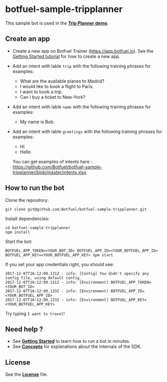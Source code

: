 # botfuel-sample-tripplanner

This sample bot is used in the [**Trip Planner demo**](https://docs.botfuel.io/platform/demos/trip-planner).

## Create an app

* Create a new app on Botfuel Trainer (https://app.botfuel.io). See the [Getting Started tutorial](https://tutorials.botfuel.io/#/codelab/getting-started?step=1) for how to create a new app.

* Add an intent with lable `trip` with the following training phrases for examples:

  * What are the available planes to Madrid?
  * I would like to book a flight to Paris.
  * I want to book a trip.
  * Can I buy a ticket to New-York?

* Add an intent with lable `name` with the following training phrases for examples:

  * My name is Bob.

* Add an intent with lable `greetings` with the following training phrases for examples:
  * Hi
  * Hello

  You can get examples of intents here : https://github.com/Botfuel/botfuel-sample-tripplanner/blob/master/intents.xlsx

## How to run the bot

Clone the repository:

```shell
git clone git@github.com:Botfuel/botfuel-sample-tripplanner.git
```

Install dependencies:

```shell
cd botfuel-sample-tripplanner
npm install
```

Start the bot:

```shell
BOTFUEL_APP_TOKEN=<YOUR_BOT_ID> BOTFUEL_APP_ID=<YOUR_BOTFUEL_APP_ID> BOTFUEL_APP_KEY=<YOUR_BOTFUEL_APP_KEY> npm start
```

If you set your app credentials right, you should see:

```shell
2017-12-07T16:12:09.131Z - info: [Config] You didn't specify any config file, using default config.
2017-12-07T16:12:09.131Z - info: [Environment] BOTFUEL_APP_TOKEN=<YOUR_BOT_ID>
2017-12-07T16:12:09.133Z - info: [Environment] BOTFUEL_APP_ID=<YOUR_BOTFUEL_APP_ID>
2017-12-07T16:12:09.133Z - info: [Environment] BOTFUEL_APP_KEY=<YOUR_BOTFUEL_APP_KEY>
```

Try typing `I want to travel`!

## Need help ?

* See [**Getting Started**](https://tutorials.botfuel.io/#/codelab/getting-started?step=1) to learn how to run a bot in minutes.
* See [**Concepts**](https://docs.botfuel.io/platform/concepts) for explanations about the internals of the SDK.

## License

See the [**License**](LICENSE.md) file.
